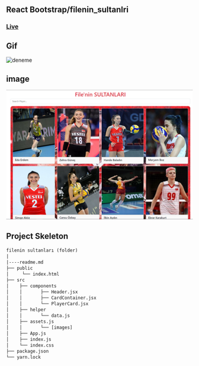 ## React Bootstrap/filenin_sultanlri

### <a href="https://filenin-sultanlari.netlify.app/">Live</a>
## Gif
![deneme](./filenin_sultanları.gif)
## image
<img src="./src/assets/file.png" alt="deneme">

## Project Skeleton
```
filenin sultanları (folder)
|
|----readme.md         
├── public
│     └── index.html
├── src
│    ├── components
│    │       ├── Header.jsx
│    │       ├── CardContainer.jsx
│    │       └── PlayerCard.jsx
│    ├── helper
│    │       └── data.js
│    ├── assets.js
│    │       └── [images]
│    ├── App.js
│    ├── index.js
│    └── index.css
├── package.json
└── yarn.lock
```
